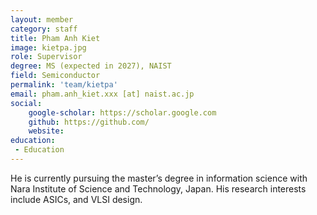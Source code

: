 ```yaml
---
layout: member
category: staff
title: Pham Anh Kiet
image: kietpa.jpg
role: Supervisor
degree: MS (expected in 2027), NAIST
field: Semiconductor
permalink: 'team/kietpa'
email: pham.anh_kiet.xxx [at] naist.ac.jp
social:
    google-scholar: https://scholar.google.com
    github: https://github.com/
    website: 
education:
 - Education
---
```

He is currently pursuing the master’s degree in information science with
Nara Institute of Science and Technology, Japan. His research interests include ASICs, and VLSI design.
